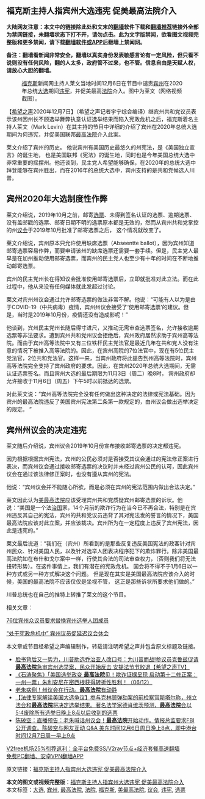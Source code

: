  <h2>福克斯主持人指宾州大选违宪 促美最高法院介入</h2> <p class="notice"><b>大陆网友注意：本文中的链接除此处和文末的<a href="https://github.com/bannedbook/fanqiang" >翻墙</a>软件下载和<a href="https://github.com/killgcd/justmysocks/blob/master/README.md">翻墙推荐</a>链接外全部为禁网链接，未翻墙状态下打不开，请勿点击。此为文字版禁闻，欲看图文视频完整版和更多禁闻，请下载<a href="https://github.com/bannedbook/fanqiang">翻墙软件或APP</a>后翻墙上禁闻网。</p><p>备注：翻墙看新闻非常安全，翻墙以真实身份发表敏感言论有一定风险，但只看不说则没有任何风险，翻的人太多，政府管不过来，也不管。信息自由是天赋人权，请放心大胆的翻墙。</b></p>  <div class="entry"> <figure><figcaption><a href="https://www.bannedbook.org/bnews/tag/%e7%a6%8f%e5%85%8b%e6%96%af/" class="st_tag internal_tag" rel="tag" title="标签 福克斯 下的日志">福克斯</a>新闻网主持人莱文当地时间12月6日在节目中谴责<a href="https://www.bannedbook.org/bnews/tag/%E5%AE%BE%E5%B7%9E/" class="st_tag internal_tag" rel="tag" title="标签 宾州 下的日志">宾州</a>在2020年总统<a href="https://www.bannedbook.org/bnews/tag/%e5%a4%a7%e9%80%89/" class="st_tag internal_tag" rel="tag" title="标签 大选 下的日志">大选</a>期间<a href="https://www.bannedbook.org/bnews/tag/%E8%BF%9D%E5%AE%AA/" class="st_tag internal_tag" rel="tag" title="标签 违宪 下的日志">违宪</a>，并促美最高<a href="https://www.bannedbook.org/bnews/tag/%e6%b3%95%e9%99%a2/" class="st_tag internal_tag" rel="tag" title="标签 法院 下的日志">法院</a>介入。图中为莱文（网络视频截图）。</figcaption></figure> <p>【<span class='wp_keywordlink_affiliate'><a href="https://www.soundofhope.org" title="希望之声" target="_blank">希望之声</a></span>2020年12月7日】（希望之声记者宇宁综合编译）继宾州共和党议员表示该州因州长不顾选举舞弊执意认证选举结果而陷入宪政危机之后，福克斯着名主持人莱文（Mark Levin）在其主持的节目中详细的介绍了宾州在2020年总统大选期间为何违宪，并促美国联邦<a href="https://www.bannedbook.org/bnews/tag/%e6%9c%80%e9%ab%98%e6%b3%95%e9%99%a2/" class="st_tag internal_tag" rel="tag" title="标签 最高法院 下的日志">最高法院</a>介入此案。 </p> <p>莱文介绍了宾州的历史。 他说宾州有美国历史最悠久的州宪法，是《美国独立宣言》的诞生地， 也是美国联邦《宪法》的诞生地，同时也是今年美国总统大选中非常重要的摇摆州。他还谈到，民主党人希望能够确保，在2020年的总统大选中拜登能够在宾州胜出，而在2016年的总统大选中，宾州支持的是共和党候选人川普。</p> <h2>宾州2020年大选制度性作弊</h2> <p>莱文介绍说，2019年10月之前，邮寄<a href="https://www.bannedbook.org/bnews/tag/%E9%80%89%E7%A5%A8/" class="st_tag internal_tag" rel="tag" title="标签 选票 下的日志">选票</a>、未得到签名认证的选票、逾期选票、没有盖邮戳的选票、邮寄日期不明的选票原本都是无效的，然而从宾州共和党掌控的州<a href="https://www.bannedbook.org/bnews/tag/%E8%AE%AE%E4%BC%9A/" class="st_tag internal_tag" rel="tag" title="标签 议会 下的日志">议会</a>于2019年10月批准了邮寄选票之后， 这个情况就改变了。</p> <p>莱文介绍说，宾州原本只允许使用缺席选票（Abseentte ballot），因为宾州知道邮寄选票容易作弊，而要申请该州的缺席选票还需要一套手续。但是，民主党人最早是在加州推动使用邮寄选票，而宾州的民主党人也至少有十年的时间在不断地推动邮寄选票。 </p> <p>宾州的民主党州长在得知议会批准使用邮寄选票后，立即就批准对此立法。而在此过程中，他从来没有任何媒体就此发起过讨论。 </p>  <p>莱文对宾州州议会通过允许邮寄选票的做法非常不解。他说：“可能有人以为是由于COVID-19（中共病毒）疫情，宾州州议会接受了‘使用邮寄选票’的建议。但是，当时是2019年10月份，疫情还没有造成影呢！”</p> <p>他谈到，宾州民主党州长随后得寸进尺，又推动无需审查选票签名，允许接收逾期选票等非法要求。遭到宾州共和党州议会拒绝后，宾州政府居然求助于宾州高等法院。而由于宾州高等法院中又有三位铁杆民主党法官是最近几年在共和党人没有注意的情况下被推入高等法院的。因此，在宾州高院的7位法官中，现在有5位民主党法官，2位共和党法官。这样一来，当宾州政府将此提告到州高等法院时，宾州高等法院完全支持了宾州政府的要求。因此，在宾州2020年总统大选期间，无需认证选票签名。而且宾州大选的最后期限为11月3日（周二）晚8时， 宾州政府却允许接收于11月6日（周五）下午5时以前抵达的选票。 </p> <p>对此莱文说：“宾州高等法院完全没有任何做出这种决定的法律或宪法基础。因为宾州的最高法院违反了美国宾州宪法第二条第一款规定的，由州议会做出选举决定的规定。 ”</p> <h2>宾州州议会的决定违宪</h2> <p>莱文随后介绍说，宾州议会2019年10月份宣布接收邮寄选票的决定都违宪。 </p> <p>因为根据根据宾州宪法，宾州的公民必须对是否接受其议会通过的宪法修正案进行表决，而宾州议会通过接收邮寄选票的决议时并未经过宾州公民的认可，因此宾州议会在通过该法律修正案时，也没有遵从宾州的宪法。 </p>  <p>他说：“宾州议会并不能随心所欲，而是必须在宾州的宪法范围内做出合法决定。”</p> <p>莱文因此认为<a href="https://www.bannedbook.org/bnews/tag/%E7%BE%8E%E6%9C%80%E9%AB%98%E6%B3%95%E9%99%A2/" class="st_tag internal_tag" rel="tag" title="标签 美最高法院 下的日志">美最高法院</a>应该受理宾州共和党质疑宾州邮寄选票的诉状。他说：“美国是一个法<span class='wp_keywordlink'><a href="https://www.bannedbook.org/forum24/topic8925.html" title="《治国大道》" target="_blank">治国</a></span>家，14个月前的欺诈行为在当今已不再合法，特别是在宾州违反其自己的宪法，宾州的共和党议员违背了其对宪法发的誓言的情况下，美国最高法院应该对此立案，并应该裁决。宾州所为在一定程度上违反了宾州宪法，因此是违宪的。”</p> <p>莱文最后说道：“我们在（宾州）所看到的是那些反复违反美国宪法的政客针对宾州民众、针对美国人民，以及针对选举人团表决程序犯下的欺诈罪行。除非美国最高法院如在布什和戈尔案中一样，行使其合法的司法审查权力，（否则我们将无法扭转形势）。在这件事情上，我们有潜在的宪政危机。 国会将不得不于1月6日以一种方式或另一种方式解决这个问题。 但是现在其实是美国最高法院应该介入的时候，美国的最高法院不应该仅仅是坐视不管， 这正是那些诉状所要求他们做的。”</p> <p>川普总统也在自己的推特上转推了莱文的这个节目。 </p> <p></p>  <p>相关文章：</p> <p><a href="https://www.soundofhope.org/post/450292">76位宾州众议员要求替换宾州选举人团成员</a></p> <p><a href="https://www.soundofhope.org/post/449089">“处于宪政危机中” 宾州议员促延迟议会休会</a></p> <p>本文章或节目经希望之声编辑制作，转载请注明希望之声并包含原文标题及链接。</p> <ul class='op-related-articles' title='相关阅读'> <li><a href='https://www.bannedbook.org/bnews/cbnews/20201207/1443540.html' target='_blank'>脸书背后又一势力，川普助选乔治亚人改口号：为川普而战!参议员克鲁兹促请<b>最高法院</b>急审宾州选举案，民众开始反击 安提法节节败退【希望之声TV】</a></li> <li><a href='https://www.bannedbook.org/bnews/bannedvideo/20201207/1443480.html' target='_blank'>《石涛聚焦》「美国选举政变 <b>最高法院</b>见！欺诈证据呈现 启动第十二修正案：一州一票」朱利安尼在密西根获得转折性胜利！（06/12）</a></li> <li><a href='https://www.bannedbook.org/bnews/taiwannews/20201207/1443451.html' target='_blank'>老朱病倒！州议会在行动。<b>最高法院</b>有动静</a></li> <li><a href='https://www.bannedbook.org/bnews/bannedvideo/20201207/1443447.html' target='_blank'>【法律专家解读美国大选争议】参与克林顿弹劾案的前检察官斯塔尔称，州立法会和<b>最高法院</b>将决定选举结果。著名法学家德肖维茨预测，<b>最高法院</b>会以5:4废除所有选举日晚上8点以后收到的选票</a></li> <li><a href='https://www.bannedbook.org/bnews/cbnews/20201207/1443303.html' target='_blank'>陈破空：直播预告：老朱喊话州议会！<b>最高法院</b>开始动作。情报总监要求FBI公开调查。陈破空与网友互动 Q&amp;A 美东时间12月6日周日晚上8点，即中港台时间12月7日周一早上9点</a></li> </ul> <p class="texttj"> <a href="https://github.com/bannedbook/fanqiang/wiki/V2ray%E6%9C%BA%E5%9C%BA" target="_blank">V2free机场25%引荐返利：全平台免费SS/V2ray节点+经济套餐高速翻墙</a><br/> <a href="https://github.com/bannedbook/fanqiang/wiki/%E7%A6%81%E9%97%BB%E7%BD%91%E5%AE%89%E5%8D%93%E7%BF%BB%E5%A2%99%E6%96%B0%E9%97%BBAPP" target="_blank">免费PC翻墙、安卓VPN翻墙APP</a></p><p>原文链接：<a class="src_link"  href="https://www.soundofhope.org/post/451201" target="_blank">福克斯主持人指宾州大选违宪 促美最高法院介入</a></p> <a name='sharetosocial'></a>       <div><b>本文的图文或视频完整版</b>：<a href='https://www.bannedbook.org/bnews/comments/20201208/1443827.html'>福克斯主持人指宾州大选违宪 促美最高法院介入</a></div>  </div><!--END ENTRY--> <div class="postfooter"> <div>本文标签：<a href="https://www.bannedbook.org/bnews/tag/%e5%a4%a7%e9%80%89/" rel="tag">大选</a>, <a href="https://www.bannedbook.org/bnews/tag/%E5%AE%BE%E5%B7%9E/" rel="tag">宾州</a>, <a href="https://www.bannedbook.org/bnews/tag/%e6%9c%80%e9%ab%98%e6%b3%95%e9%99%a2/" rel="tag">最高法院</a>, <a href="https://www.bannedbook.org/bnews/tag/%e6%b3%95%e9%99%a2/" rel="tag">法院</a>, <a href="https://www.bannedbook.org/bnews/tag/%e7%a6%8f%e5%85%8b%e6%96%af/" rel="tag">福克斯</a>, <a href="https://www.bannedbook.org/bnews/tag/%E7%BE%8E%E6%9C%80%E9%AB%98%E6%B3%95%E9%99%A2/" rel="tag">美最高法院</a>, <a href="https://www.bannedbook.org/bnews/tag/%E8%AE%AE%E4%BC%9A/" rel="tag">议会</a>, <a href="https://www.bannedbook.org/bnews/tag/%E8%BF%9D%E5%AE%AA/" rel="tag">违宪</a>, <a href="https://www.bannedbook.org/bnews/tag/%E9%80%89%E7%A5%A8/" rel="tag">选票</a></div>  </div><!--END POSTFOOTER--> 